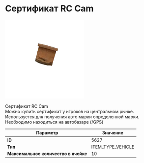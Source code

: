 # Сертификат RC Cam

![Item Image](../img/5627.webp?raw=true)

Сертификат RC Cam<br>Можно купить сертификат у игроков на центральном рынке.<br>Используется для получения авто марки определенной марки.<br>Необходимо находиться на автобазаре (/GPS)


| Параметр | Значение |
|----------|----------|
| **ID** | 5627 |
| **Тип** | ITEM_TYPE_VEHICLE |
| **Максимальное количество в ячейке** | 10 |

